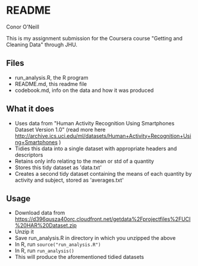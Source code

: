 # README #
Conor O'Neill

This is my assignment submission for the Coursera
course "Getting and Cleaning Data" through JHU.

## Files ##
* run_analysis.R, the R program
* README.md, this readme file
* codebook.md, info on the data and how it was produced

## What it does ##
* Uses data from "Human Activity Recognition Using Smartphones Dataset Version 1.0" (read more here http://archive.ics.uci.edu/ml/datasets/Human+Activity+Recognition+Using+Smartphones )
* Tidies this data into a single dataset with appropriate headers and descriptors
* Retains only info relating to the mean or std of a quantity
* Stores this tidy dataset as 'data.txt'
* Creates a second tidy dataset containing the means of each quantity by activity and subject, stored as 'averages.txt'

## Usage ##
* Download data from https://d396qusza40orc.cloudfront.net/getdata%2Fprojectfiles%2FUCI%20HAR%20Dataset.zip
* Unzip it
* Save run_analysis.R in directory in which you unzipped the above
* In R, run `source("run_analysis.R")`
* In R, run `run_analysis()`
* This will produce the aforementioned tidied datasets